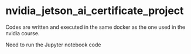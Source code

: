 # nvidia_jetson_ai_certificate_project

Codes are written and executed in the same docker as the one used in the nvidia course.

Need to run the Jupyter notebook code
